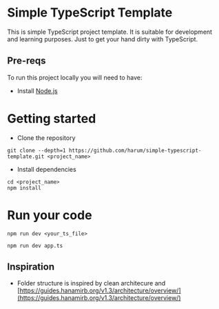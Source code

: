 # Simple TypeScript Template
This is simple TypeScript project template. It is suitable for development and
learning purposes. Just to get your hand dirty with TypeScript.

## Pre-reqs
To run this project locally you will need to have:
- Install [Node.js](https://nodejs.org/en/)

# Getting started
- Clone the repository
```
git clone --depth=1 https://github.com/harum/simple-typescript-template.git <project_name>
```
- Install dependencies
```
cd <project_name>
npm install
```

# Run your code
```
npm run dev <your_ts_file>
```

```
npm run dev app.ts
```


## Inspiration
- Folder structure is inspired by clean architecure and [https://guides.hanamirb.org/v1.3/architecture/overview/](https://guides.hanamirb.org/v1.3/architecture/overview/)
